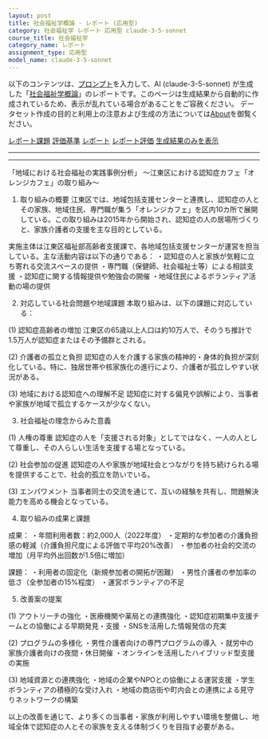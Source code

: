 ```yaml
---
layout: post
title: 社会福祉学概論 - レポート (応用型)
category: 社会福祉学 レポート 応用型 claude-3-5-sonnet
course_title: 社会福祉学
category_name: レポート
assignment_type: 応用型
model_name: claude-3-5-sonnet
---
```


以下のコンテンツは、[プロンプト](http://127.0.0.1:8000/generated/社会福祉学/claude-3-5-sonnet/prompt_レポート-応用型.md)を入力して、AI (claude-3-5-sonnet) が生成した「[社会福祉学概論](/contents/社会福祉学/)」のレポートです。このページは生成結果から自動的に作成されているため、表示が乱れている場合があることをご容赦ください。
データセット作成の目的と利用上の注意および生成の方法については[About](/About)を御覧ください。

[レポート課題](../レポート課題-応用型)
[評価基準](../評価基準-応用型)
[レポート](../レポート-応用型)
[レポート評価](../レポート評価-応用型)
[生成結果のみを表示](http://127.0.0.1:8000/generated/社会福祉学/claude-3-5-sonnet/レポート-応用型.md)
  

***
***
  
「地域における社会福祉の実践事例分析」
～江東区における認知症カフェ「オレンジカフェ」の取り組み～

1. 取り組みの概要
江東区では、地域包括支援センターと連携し、認知症の人とその家族、地域住民、専門職が集う「オレンジカフェ」を区内10カ所で展開している。この取り組みは2015年から開始され、認知症の人の居場所づくりと、家族介護者の支援を主な目的としている。

実施主体は江東区福祉部高齢者支援課で、各地域包括支援センターが運営を担当している。主な活動内容は以下の通りである：
・認知症の人と家族が気軽に立ち寄れる交流スペースの提供
・専門職（保健師、社会福祉士等）による相談支援
・認知症に関する情報提供や勉強会の開催
・地域住民によるボランティア活動の場の提供

2. 対応している社会問題や地域課題
本取り組みは、以下の課題に対応している：

(1) 認知症高齢者の増加
江東区の65歳以上人口は約10万人で、そのうち推計で1.5万人が認知症またはその予備群とされる。

(2) 介護者の孤立と負担
認知症の人を介護する家族の精神的・身体的負担が深刻化している。特に、独居世帯や核家族化の進行により、介護者が孤立しやすい状況がある。

(3) 地域における認知症への理解不足
認知症に対する偏見や誤解により、当事者や家族が地域で孤立するケースが少なくない。

3. 社会福祉の理念からみた意義

(1) 人権の尊重
認知症の人を「支援される対象」としてではなく、一人の人として尊重し、その人らしい生活を支援する場となっている。

(2) 社会参加の促進
認知症の人や家族が地域社会とつながりを持ち続けられる場を提供することで、社会的孤立を防いでいる。

(3) エンパワメント
当事者同士の交流を通じて、互いの経験を共有し、問題解決能力を高める機会となっている。

4. 取り組みの成果と課題

成果：
・年間利用者数：約2,000人（2022年度）
・定期的な参加者の介護負担感の軽減（介護負担尺度による評価で平均20%改善）
・参加者の社会的交流の増加（月平均外出回数が1.5倍に増加）

課題：
・利用者の固定化（新規参加者の開拓が困難）
・男性介護者の参加率の低さ（全参加者の15%程度）
・運営ボランティアの不足

5. 改善案の提案

(1) アウトリーチの強化
・医療機関や薬局との連携強化
・認知症初期集中支援チームとの協働による早期発見・支援
・SNSを活用した情報発信の充実

(2) プログラムの多様化
・男性介護者向けの専門プログラムの導入
・就労中の家族介護者向けの夜間・休日開催
・オンラインを活用したハイブリッド型支援の実施

(3) 地域資源との連携強化
・地域の企業やNPOとの協働による運営支援
・学生ボランティアの積極的な受け入れ
・地域の商店街や町内会との連携による見守りネットワークの構築

以上の改善を通じて、より多くの当事者・家族が利用しやすい環境を整備し、地域全体で認知症の人とその家族を支える体制づくりを目指す必要がある。
